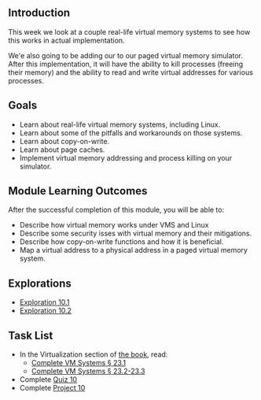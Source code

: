 <!-- Overview: Virtual Memory, Page Tables Part 2 -->

## Introduction

This week we look at a couple real-life virtual memory systems to see
how this works in actual implementation.

We'e also going to be adding our to our paged virtual memory simulator.
After this implementation, it will have the ability to kill processes
(freeing their memory) and the ability to read and write virtual
addresses for various processes.

## Goals

* Learn about real-life virtual memory systems, including Linux.
* Learn about some of the pitfalls and workarounds on those systems.
* Learn about copy-on-write.
* Learn about page caches.
* Implement virtual memory addressing and process killing on your
  simulator.
  
## Module Learning Outcomes
  
After the successful completion of this module, you will be able to:

* Describe how virtual memory works under VMS and Linux
* Describe some security isses with virtual memory and their
  mitigations.
* Describe how copy-on-write functions and how it is beneficial.
* Map a virtual address to a physical address in a paged virtual memory
  system.
 
## Explorations

* [Exploration 10.1](https://canvas.oregonstate.edu/courses/1849663/assignments/8801694)
* [Exploration 10.2](https://canvas.oregonstate.edu/courses/1849663/assignments/8801695)

## Task List

* In the Virtualization section of [the book](https://pages.cs.wisc.edu/~remzi/OSTEP/), read:
  * [Complete VM Systems § 23.1](https://pages.cs.wisc.edu/~remzi/OSTEP/vm-complete.pdf)
  * [Complete VM Systems § 23.2-23.3](https://pages.cs.wisc.edu/~remzi/OSTEP/vm-complete.pdf)
* Complete [Quiz 10](https://canvas.oregonstate.edu/courses/1849663/assignments/8801697)
* Complete [Project 10](https://canvas.oregonstate.edu/courses/1849663/assignments/8801696)

